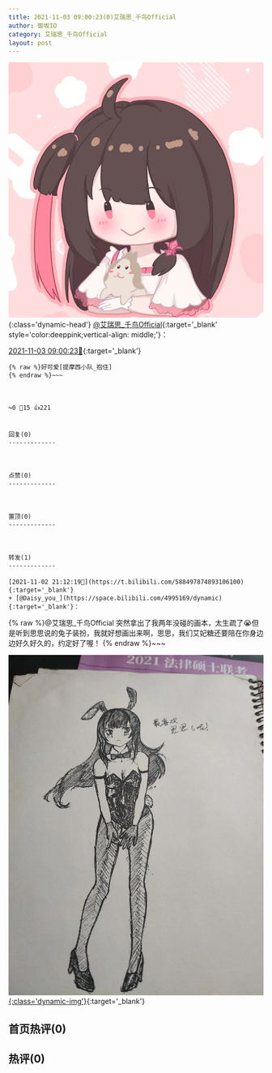 ```yaml
---
title: 2021-11-03 09:00:23(0)艾瑞思_千鸟Official
author: 御坂IO
category: 艾瑞思_千鸟Official
layout: post
---
```


![img](/images/7e08840c56f251de28bdf766b647bd5fe9a5d50a.jpg){:class='dynamic-head'}
[@艾瑞思_千鸟Official](https://space.bilibili.com/1090010845/dynamic){:target='_blank' style='color:deeppink;vertical-align: middle;'}：

[2021-11-03 09:00:23🔗](https://t.bilibili.com/588680342292756317){:target='_blank'}

~~~
{% raw %}好可爱[提摩西小队_抱住]
{% endraw %}~~~



↪️0 💬15 👍221


回复(0)
-------------



点赞(0)
-------------



置顶(0)
-------------



转发(1)
-------------

[2021-11-02 21:12:19🔗](https://t.bilibili.com/588497874893106100){:target='_blank'}
+ [@Daisy_you_](https://space.bilibili.com/4995169/dynamic){:target='_blank'}：
~~~
{% raw %}@艾瑞思_千鸟Official  突然拿出了我两年没碰的画本，太生疏了😭但是听到思思说的兔子装扮，我就好想画出来啊，思思，我们艾妃糖还要陪在你身边边好久好久的，约定好了喔！
{% endraw %}~~~


[![img](/images/f40cb76074010a49b31886f1b617b82705a21c4d.jpg){:class='dynamic-img'}](/images/f40cb76074010a49b31886f1b617b82705a21c4d.jpg){:target='_blank'}




首页热评(0)
-------------



热评(0)
-------------




